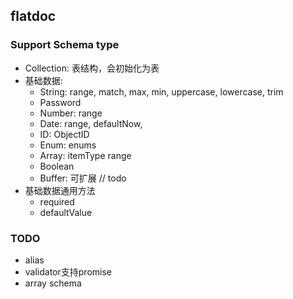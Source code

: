 
## flatdoc

### Support Schema type

- Collection: 表结构，会初始化为表
- 基础数据:
  - String: range, match, max, min, uppercase, lowercase, trim
  - Password
  - Number: range
  - Date: range, defaultNow,
  - ID: ObjectID
  - Enum: enums
  - Array: itemType range
  - Boolean
  - Buffer: 可扩展 // todo
- 基础数据通用方法
  - required
  - defaultValue


### TODO

- alias
- validator支持promise
- array schema